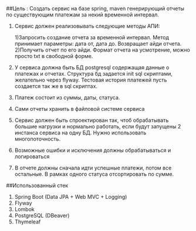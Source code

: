 ##Цель :
Создать сервис на базе spring, maven генерирующий отчеты по существующим платежам за некий временной интервал.

1. Сервис должен реализовывать следующие методы АПИ:
   
    1)Запросить создание отчета за временной интервал. Метод принимает параметры: дата от, дата до. Возвращает айди отчета.
    2)Получить отчет по его айди. Формат отчета на усмотрение, можно просто txt в свободной форме.
3. У сервиса должна быть БД postgresql содержащая данные о платежах и отчетах. Структура бд задается init sql скриптами, желательно через flyway. Тестовая история платежей пусть создается так же в sql скриптах.
4. Платеж состоит из суммы, даты, статуса.
5. Сами отчеты хранить в файловой системе сервиса
6. Сервис должен быть спроектирован так, чтоб обрабатывать большие нагрузки и нормально работать, если будут запущены 2 инстанса сервиса на одну БД. Нужно использовать многопоточность.
7. Возможные ошибки и исключения должны обрабатываться и логироваться
8. В отчете должны сначала идти успешные платежи, потом все остальные. В рамках одного статуса отсортировать по сумме.

##Использованный стек
1. Spring Boot (Data JPA + Web MVC + Logging)
2. Flyway
3. Lombok
4. PostgreSQL (DBeaver)
5. Thymeleaf
				




